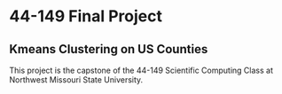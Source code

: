 # 44-149 Final Project

## Kmeans Clustering on US Counties

This project is the capstone of the 44-149 Scientific Computing Class at Northwest Missouri State University.